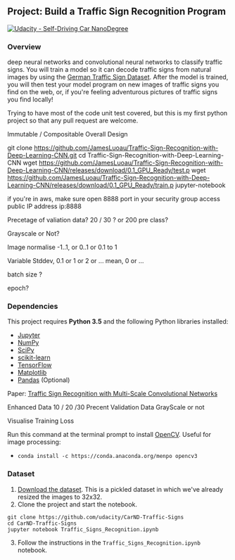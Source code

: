 ## Project: Build a Traffic Sign Recognition Program
[![Udacity - Self-Driving Car NanoDegree](https://s3.amazonaws.com/udacity-sdc/github/shield-carnd.svg)](http://www.udacity.com/drive)
### Overview

deep neural networks and convolutional neural networks to classify traffic signs. You will train a model so it can decode traffic signs from natural images by using the [German Traffic Sign Dataset](http://benchmark.ini.rub.de/?section=gtsrb&subsection=dataset). After the model is trained, you will then test your model program on new images of traffic signs you find on the web, or, if you're feeling adventurous pictures of traffic signs you find locally!

Trying to have most of the code unit test covered, but this is my first python project so that any pull request are welcome.

Immutable / Compositable Overall Design

git clone https://github.com/JamesLuoau/Traffic-Sign-Recognition-with-Deep-Learning-CNN.git
cd Traffic-Sign-Recognition-with-Deep-Learning-CNN
wget https://github.com/JamesLuoau/Traffic-Sign-Recognition-with-Deep-Learning-CNN/releases/download/0.1_GPU_Ready/test.p
wget https://github.com/JamesLuoau/Traffic-Sign-Recognition-with-Deep-Learning-CNN/releases/download/0.1_GPU_Ready/train.p
jupyter-notebook

if you're in aws, make sure open 8888 port in your security group
access public IP address  ip:8888

Precetage of valiation data?
20 / 30 ?
or 200 pre class?

Grayscale or Not?

Image normalise -1..1, or 0..1 or 0.1 to 1

Variable Stddev, 0.1 or 1 or 2 or ...
mean, 0 or ...

batch size ?

epoch?



### Dependencies

This project requires **Python 3.5** and the following Python libraries installed:

- [Jupyter](http://jupyter.org/)
- [NumPy](http://www.numpy.org/)
- [SciPy](https://www.scipy.org/)
- [scikit-learn](http://scikit-learn.org/)
- [TensorFlow](http://tensorflow.org)
- [Matplotlib](http://matplotlib.org/)
- [Pandas](http://pandas.pydata.org/) (Optional)

Paper: [Traffic Sign Recognition with Multi-Scale Convolutional Networks](http://yann.lecun.com/exdb/publis/pdf/sermanet-ijcnn-11.pdf)


Enhanced Data
10 / 20 /30 Precent Validation Data
GrayScale or not

Visualise Training Loss

Run this command at the terminal prompt to install [OpenCV](http://opencv.org/). Useful for image processing:

- `conda install -c https://conda.anaconda.org/menpo opencv3`

### Dataset

1. [Download the dataset](https://d17h27t6h515a5.cloudfront.net/topher/2016/November/581faac4_traffic-signs-data/traffic-signs-data.zip). This is a pickled dataset in which we've already resized the images to 32x32.
2. Clone the project and start the notebook.
```
git clone https://github.com/udacity/CarND-Traffic-Signs
cd CarND-Traffic-Signs
jupyter notebook Traffic_Signs_Recognition.ipynb
```
3. Follow the instructions in the `Traffic_Signs_Recognition.ipynb` notebook.


